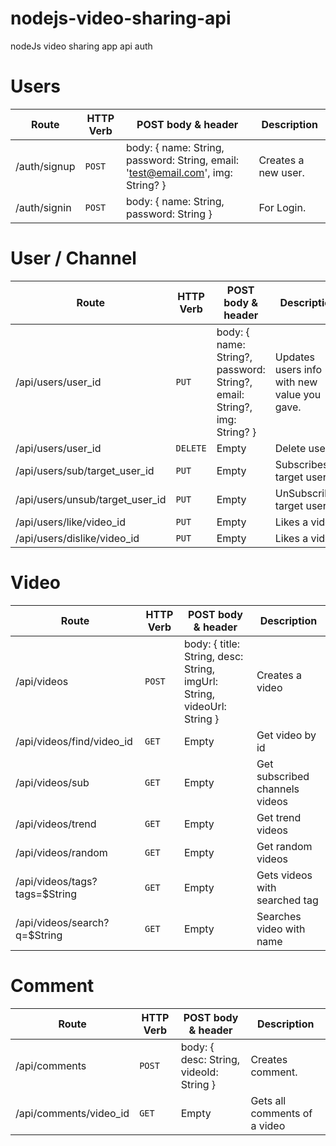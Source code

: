 # nodejs-video-sharing-api
nodeJs video sharing app api
auth
# Users

| Route | HTTP Verb	 | POST body & header	 | Description	 |
| --- | --- | --- | --- |
| /auth/signup | `POST` | body: { name: String, password: String, email: 'test@email.com', img: String? } | Creates a new user. |
| /auth/signin | `POST` | body: { name: String, password: String } | For Login. |

# User / Channel

| Route | HTTP Verb	 | POST body & header	 | Description	 |
| --- | --- | --- | --- |
| /api/users/user_id | `PUT` | body: { name: String?, password: String?, email: String?, img: String? } | Updates users info with new value you gave. |
| /api/users/user_id | `DELETE` | Empty | Delete user |
| /api/users/sub/target_user_id | `PUT` | Empty | Subscribes target user |
| /api/users/unsub/target_user_id | `PUT` | Empty | UnSubscribes target user |
| /api/users/like/video_id | `PUT` | Empty | Likes a video |
| /api/users/dislike/video_id | `PUT` | Empty | Likes a video |


# Video

| Route | HTTP Verb	 | POST body & header	 | Description	 |
| --- | --- | --- | --- |
| /api/videos | `POST` | body: { title: String, desc: String, imgUrl: String, videoUrl: String } | Creates a video |
| /api/videos/find/video_id | `GET` | Empty | Get video by id |
| /api/videos/sub | `GET` | Empty | Get subscribed channels videos |
| /api/videos/trend | `GET` | Empty | Get trend videos |
| /api/videos/random | `GET` | Empty | Get random videos |
| /api/videos/tags?tags=$String | `GET` | Empty | Gets videos with searched tag |
| /api/videos/search?q=$String | `GET` | Empty | Searches video with name |

# Comment

| Route | HTTP Verb	 | POST body & header	 | Description	 |
| --- | --- | --- | --- |
| /api/comments | `POST` | body: { desc: String, videoId: String } | Creates comment. |
| /api/comments/video_id | `GET` | Empty | Gets all comments of a video |


